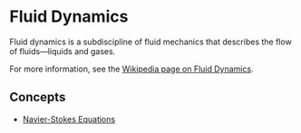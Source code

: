 # Fluid Dynamics

Fluid dynamics is a subdiscipline of fluid mechanics that describes the flow of fluids—liquids and gases.

For more information, see the [Wikipedia page on Fluid Dynamics](https://en.wikipedia.org/wiki/Fluid_dynamics).

## Concepts

- [Navier-Stokes Equations](./navier_stokes_equations.md)
